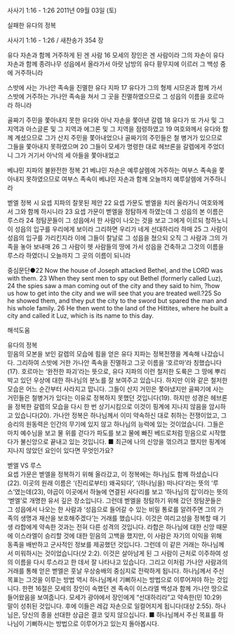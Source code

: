 사사기 1:16 - 1:26 
2011년 09월 03일 (토)

실패한 유다의 정복



사사기 1:16 - 1:26 / 새찬송가 354 장


유다 자손과 함께 거주하게 된 겐 사람
16 모세의 장인은 겐 사람이라 그의 자손이 유다 자손과 함께 종려나무 성읍에서 올라가서 아랏 남방의 유다 황무지에 이르러 그 백성 중에 거주하니라

스밧에 사는 가나안 족속을 진멸한 유다 지파
17 유다가 그의 형제 시므온과 함께 가서 스밧에 거주하는 가나안 족속을 쳐서 그 곳을 진멸하였으므로 그 성읍의 이름을 호르마라 하니라

골짜기 주민을 쫓아내지 못한 유다와 아낙 자손을 쫓아낸 갈렙
18 유다가 또 가사 및 그 지역과 아스글론 및 그 지역과 에그론 및 그 지역을 점령하였고 19 여호와께서 유다와 함께 계셨으므로 그가 산지 주민을 쫓아내었으나 골짜기의 주민들은 철 병거가 있으므로 그들을 쫓아내지 못하였으며 20 그들이 모세가 명령한 대로 헤브론을 갈렙에게 주었더니 그가 거기서 아낙의 세 아들을 쫓아내었고

베냐민 지파의 불완전한 정복
21 베냐민 자손은 예루살렘에 거주하는 여부스 족속을 쫓아내지 못하였으므로 여부스 족속이 베냐민 자손과 함께 오늘까지 예루살렘에 거주하니라

벧엘 정복 시 요셉 지파의 잘못된 제안
22 요셉 가문도 벧엘을 치러 올라가니 여호와께서 그와 함께 하시니라 23 요셉 가문이 벧엘을 정탐하게 하였는데 그 성읍의 본 이름은 루스라 24 정탐꾼들이 그 성읍에서 한 사람이 나오는 것을 보고 그에게 이르되 청하노니 이 성읍의 입구를 우리에게 보이라 그리하면 우리가 네게 선대하리라 하매 25 그 사람이 성읍의 입구를 가리킨지라 이에 그들이 칼날로 그 성읍을 쳤으되 오직 그 사람과 그의 가족을 놓아 보내매 26 그 사람이 헷 사람들의 땅에 가서 성읍을 건축하고 그것의 이름을 루스라 하였더니 오늘까지 그 곳의 이름이 되니라

중심문단●22 Now the house of Joseph attacked Bethel, and the LORD was with them. 23 When they sent men to spy out Bethel (formerly called Luz), 24 the spies saw a man coming out of the city and they said to him, ?how us how to get into the city and we will see that you are treated well.?25 So he showed them, and they put the city to the sword but spared the man and his whole family. 26 He then went to the land of the Hittites, where he built a city and called it Luz, which is its name to this day.

해석도움





유다의 정복  
믿음의 모본을 보인 갈렙의 모습에 힘을 얻은 유다 지파는 정복전쟁을 계속해 나갔습니다. 그리하여 스밧에 거한 가나안 족속을 진멸하고 그곳 이름을 ‘호르마’라 칭했습니다(17). 호르마는 ‘완전한 파괴’라는 뜻으로, 유다 지파의 이런 철저한 도륙은 그 땅에 뿌리박고 있던 우상에 대한 하나님의 분노를 잘 보여주고 있습니다. 하지만 이와 같은 철저한 모습은 어느 순간부터 사라지고 맙니다. 그들이 산지 거민은 쫓아냈지만 골짜기에 사는 거민들은 철병거가 있다는 이유로 정복하지 못했던 것입니다(19). 하지만 성경은 헤브론을 정복한 갈렙의 모습을 다시 한 번 상기시킴으로 이것이 핑계에 지나지 않음을 암시하고 있습니다(20). 가나안 정복은 하나님께서 이미 약속하신 대로 취하는 전쟁이었고, 그 승리의 원동력은 인간의 무기에 있지 않고 하나님의 능력에 있는 것이었습니다. 그들은 마치 예수님을 보고 물 위를 걷다가 파도를 보고 물에 빠진 베드로처럼 믿음으로 시작했다가 불신앙으로 끝내고 있는 것입니다.
■ 최근에 나의 신앙을 꺾으려고 했지만 핑계에 지나지 않았던 요인이 있다면 무엇인가요?

벧엘 VS 루스  
요셉 가문은 벧엘을 정복하기 위해 올라갔고, 이 정복에는 하나님도 함께 하셨습니다(22). 이곳의 원래 이름은 ‘(진리로부터) 왜곡되다’, ‘(하나님을) 떠나다’라는 뜻의 ‘루스’였는데(23), 야곱이 이곳에서 하늘에 연결된 사다리를 보고 ‘하나님의 집’이라는 뜻의 ‘벧엘’로 개명한 유서 깊은 장소입니다. 그런데 벧엘을 정탐하기 위해 갔던 정탐꾼들은 그 성읍에서 나오는 한 사람과 ‘성읍으로 들어갈 수 있는 비밀 통로를 알려주면 그의 가족의 생명과 재산을 보호해주겠다’는 거래를 했습니다. 이것은 여리고성을 정복할 때 기생 라합에게 약속한 것과는 전혀 다른 성격의 것입니다. 라합은 하나님에 대한 신앙 때문에 이스라엘이 승리할 것에 대한 믿음의 고백을 했지만, 이 사람은 자기의 이익을 위해 동족을 배반하고 군사적인 정보를 제공했던 것입니다. 그런데 이 같은 거래는 하나님께서 미워하시는 것이었습니다(삿 2:2). 이것은 살아남게 된 그 사람이 근처로 이주하여 성의 이름을 다시 루스라고 한 데서 잘 나타나고 있습니다. 그리고 이처럼 가나안 사람과의 거래를 통해 얻은 벧엘은 훗날 우상숭배의 중심지로 전락하게 됩니다. 하나님께서 주신 목표는 그것을 이루는 방법 역시 하나님께서 기뻐하시는 방법으로 이루어져야 하는 것입니다. 한편 16절은 모세의 장인이 속했던 겐 족속이 이스라엘 백성과 함께 가나안 땅으로 들어왔음을 보여줍니다. 모세가 광야에서 장인에게 “선대하리라”고 약속한(민 10:29) 말이 성취된 것입니다. 후에 이들은 레갑 자손으로 일컬어지게 됩니다(대상 2:55). 하나님은, 당신의 종을 선대한 상급은 결코 잊지 않으십니다.
■ 하나님께서 주신 목표를 하나님이 기뻐하시는 방법으로 이루어가고 있는지 돌아봅시다.